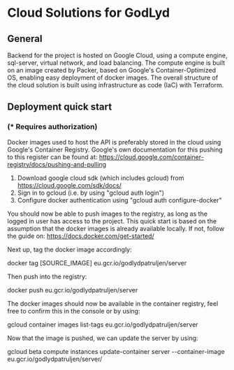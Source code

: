 # Cloud Solutions for GodLyd
## General
Backend for the project is hosted on Google Cloud, using a compute engine, sql-server, virtual network, and load balancing. 
The compute engine is built on an image created by Packer, based on Google's Container-Optimized OS, enabling easy deployment of docker images. The overall structure of the cloud solution is built using infrastructure as code (IaC) with Terraform. 

## Deployment quick start
### (* Requires authorization)

Docker images used to host the API is preferably stored in the cloud using Google's Container Registry. 
Google's own documentation for this pushing to this register can be found at:
https://cloud.google.com/container-registry/docs/pushing-and-pulling

1. Download google cloud sdk (which includes gcloud) from https://cloud.google.com/sdk/docs/
2. Sign in to gcloud (i.e. by using "gcloud auth login")
3. Configure docker authentication using "gcloud auth configure-docker"

You should now be able to push images to the registry, as long as the logged in user has access to the project. 
This quick start is based on the assumption that the docker images is already available locally. If not, follow the guide on:
https://docs.docker.com/get-started/

Next up, tag the docker image accordingly:

docker tag [SOURCE_IMAGE] eu.gcr.io/godlydpatruljen/server

Then push into the registry:

docker push eu.gcr.io/godlydpatruljen/server

The docker images should now be available in the container registry, feel free to confirm this in the console or by using:

gcloud container images list-tags eu.gcr.io/godlydpatruljen/server

Now that the image is pushed, we can update the server by using:

gcloud beta compute instances update-container server --container-image eu.gcr.io/godlydpatruljen/server/


